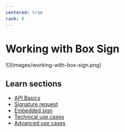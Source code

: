 ```yaml
---
centered: true
rank: 0
---
```


# Working with Box Sign

<ImageFrame center>
![](images/working-with-box-sign.png)
</ImageFrame>

## Learn sections

- [API Basics][api-basics]
- [Signature request][signature-request]
- [Embedded sign][embedded-sign]
- [Technical use cases][technical-use-cases]
- [Advanced use cases][advanced-use-cases]

[api-basics]:page://sign/api-basics
[signature-request]:page://sign/signature-request
[embedded-sign]:page://sign/embedded-sign
[technical-use-cases]:page://sign/technical-use-cases
[advanced-use-cases]:page://sign/advanced-use-cases